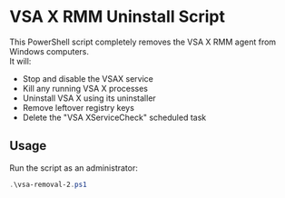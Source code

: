 # VSA X RMM Uninstall Script

This PowerShell script completely removes the VSA X RMM agent from Windows computers.  
It will:

- Stop and disable the VSAX service
- Kill any running VSA X processes
- Uninstall VSA X using its uninstaller
- Remove leftover registry keys
- Delete the "VSA XServiceCheck" scheduled task

## Usage

Run the script as an administrator:

```powershell
.\vsa-removal-2.ps1
